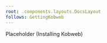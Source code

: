 ```yaml
---
root: .components.layouts.DocsLayout
follows: GettingKobweb
---
```


Placeholder (Installing Kobweb)